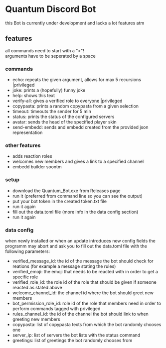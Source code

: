 # Quantum Discord Bot

this Bot is currently under development and lacks a lot features atm

## features

all commands need to start with a ">"!  
arguments have to be seperated by a space

### commands

- echo: repeats the given argument, allows for max 5 recursions |privileged
- joke: prints a (hopefully) funny joke
- help: shows this text
- verify-all: gives a verified role to everyone |privileged
- copypasta: prints a random copypasta from a given selection
- timeout: timeouts the sender for 5 min
- status: prints the status of the configured servers
- avatar: sends the head of the specified player skin
- send-embedd: sends and embedd created from the provided json representation

### other features

- adds reaction roles
- welcomes new members and gives a link to a specified channel
- embedd builder soontm

### setup

- download the Quantum_Bot.exe from Releases page
- run it (preferred from command line so you can see the output)
- put your bot token in the created token.txt file
- run it again
- fill out the data.toml file (more info in the data config section)
- run it again

### data config

when newly installed or when an update introduces new config fields the programm may abort and ask you to fill out the data.toml file with the following parameters:

- verified_message_id: the id of the message the bot should check for reations (for example a message stating the rules)
- verified_emoji: the emoji that needs to be reacted with in order to get a specific role
- verified_role_id: the role id of the role that should be given if someone reacted as stated above
- welcome_channel_id: the channel id where the bot should greet new members
- bot_permission_role_id: role id of the role that members need in order to perform commands tagged with privileged
- rules_channel_id: the id of the channel the bot should link to when greeting new members
- copypasta: list of copypasta texts from which the bot randomly chooses one
- server_ip: list of servers the bot lists with the status command
- greetings: list of greetings the bot randomly chooses from
